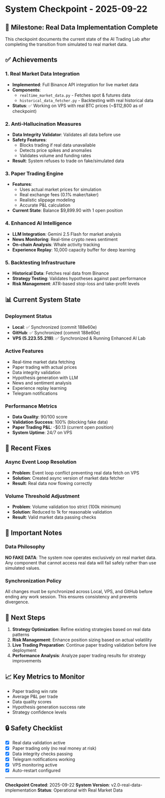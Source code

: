 # System Checkpoint - 2025-09-22

## 🎯 Milestone: Real Data Implementation Complete

This checkpoint documents the current state of the AI Trading Lab after completing the transition from simulated to real market data.

## ✅ Achievements

### 1. Real Market Data Integration
- **Implemented**: Full Binance API integration for live market data
- **Components**:
  - `realtime_market_data.py` - Fetches spot & futures data
  - `historical_data_fetcher.py` - Backtesting with real historical data
- **Status**: ✅ Working on VPS with real BTC prices (~$112,800 as of checkpoint)

### 2. Anti-Hallucination Measures
- **Data Integrity Validator**: Validates all data before use
- **Safety Features**:
  - Blocks trading if real data unavailable
  - Detects price spikes and anomalies
  - Validates volume and funding rates
- **Result**: System refuses to trade on fake/simulated data

### 3. Paper Trading Engine
- **Features**:
  - Uses actual market prices for simulation
  - Real exchange fees (0.1% maker/taker)
  - Realistic slippage modeling
  - Accurate P&L calculation
- **Current State**: Balance $9,899.90 with 1 open position

### 4. Enhanced AI Intelligence
- **LLM Integration**: Gemini 2.5 Flash for market analysis
- **News Monitoring**: Real-time crypto news sentiment
- **On-chain Analysis**: Whale activity tracking
- **Experience Replay**: 10,000 capacity buffer for deep learning

### 5. Backtesting Infrastructure
- **Historical Data**: Fetches real data from Binance
- **Strategy Testing**: Validates hypotheses against past performance
- **Risk Management**: ATR-based stop-loss and take-profit levels

## 📊 Current System State

### Deployment Status
- **Local**: ✅ Synchronized (commit 188e60e)
- **GitHub**: ✅ Synchronized (commit 188e60e)
- **VPS (5.223.55.219)**: ✅ Synchronized & Running Enhanced AI Lab

### Active Features
- Real-time market data fetching
- Paper trading with actual prices
- Data integrity validation
- Hypothesis generation with LLM
- News and sentiment analysis
- Experience replay learning
- Telegram notifications

### Performance Metrics
- **Data Quality**: 90/100 score
- **Validation Success**: 100% (blocking fake data)
- **Paper Trading P&L**: -$0.13 (current open position)
- **System Uptime**: 24/7 on VPS

## 🔧 Recent Fixes

### Async Event Loop Resolution
- **Problem**: Event loop conflict preventing real data fetch on VPS
- **Solution**: Created async version of market data fetcher
- **Result**: Real data now flowing correctly

### Volume Threshold Adjustment
- **Problem**: Volume validation too strict (100k minimum)
- **Solution**: Reduced to 1k for reasonable validation
- **Result**: Valid market data passing checks

## 📝 Important Notes

### Data Philosophy
**NO FAKE DATA**: The system now operates exclusively on real market data. Any component that cannot access real data will fail safely rather than use simulated values.

### Synchronization Policy
All changes must be synchronized across Local, VPS, and GitHub before ending any work session. This ensures consistency and prevents divergence.

## 🚀 Next Steps

1. **Strategy Optimization**: Refine existing strategies based on real data patterns
2. **Risk Management**: Enhance position sizing based on actual volatility
3. **Live Trading Preparation**: Continue paper trading validation before live deployment
4. **Performance Analysis**: Analyze paper trading results for strategy improvements

## 📈 Key Metrics to Monitor

- Paper trading win rate
- Average P&L per trade
- Data quality scores
- Hypothesis generation success rate
- Strategy confidence levels

## 🔒 Safety Checklist

- [x] Real data validation active
- [x] Paper trading only (no real money at risk)
- [x] Data integrity checks passing
- [x] Telegram notifications working
- [x] VPS monitoring active
- [x] Auto-restart configured

---

**Checkpoint Created**: 2025-09-22
**System Version**: v2.0-real-data-implementation
**Status**: Operational with Real Market Data